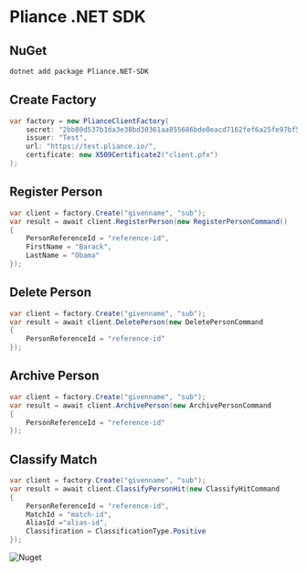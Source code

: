# Pliance .NET SDK

## NuGet
```bash
dotnet add package Pliance.NET-SDK
```

## Create Factory
```csharp
var factory = new PlianceClientFactory(
    secret: "2bb80d537b1da3e38bd30361aa855686bde0eacd7162fef6a25fe97bf527a25b",
    issuer: "Test",
    url: "https://test.pliance.io/",
    certificate: new X509Certificate2("client.pfx")
);
```

## Register Person
```csharp
var client = factory.Create("givenname", "sub");
var result = await client.RegisterPerson(new RegisterPersonCommand()
{
    PersonReferenceId = "reference-id",
    FirstName = "Barack",
    LastName = "Obama"
});
```

## Delete Person
```csharp
var client = factory.Create("givenname", "sub");
var result = await client.DeletePerson(new DeletePersonCommand
{
    PersonReferenceId = "reference-id"
});

```

## Archive Person
```csharp
var client = factory.Create("givenname", "sub");
var result = await client.ArchivePerson(new ArchivePersonCommand
{
    PersonReferenceId = "reference-id"
});
```

## Classify Match
```csharp
var client = factory.Create("givenname", "sub");
var result = await client.ClassifyPersonHit(new ClassifyHitCommand
{
    PersonReferenceId = "reference-id",
    MatchId = "match-id",
    AliasId ="alias-id",
    Classification = ClassificationType.Positive
});
```

![Nuget](https://img.shields.io/nuget/v/Pliance.NET-SDK)
